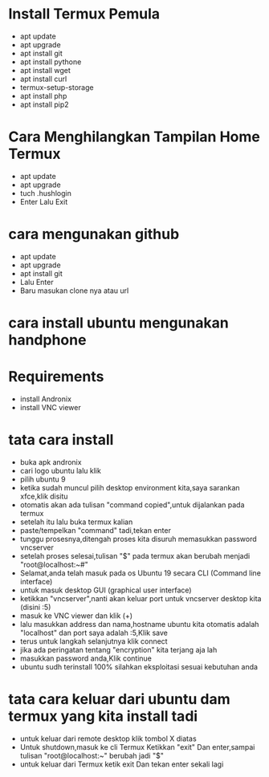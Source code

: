 # Install Termux Pemula
- apt update 
- apt upgrade
- apt install git
- apt install pythone 
- apt install wget
- apt install curl
- termux-setup-storage 
- apt install php
- apt install pip2

# Cara Menghilangkan Tampilan Home Termux
- apt update
- apt upgrade
- tuch .hushlogin
- Enter Lalu Exit

# cara mengunakan github
- apt update
- apt upgrade
- apt install git
- Lalu Enter
- Baru masukan clone nya atau url

# cara install ubuntu mengunakan handphone
# Requirements
- install  Andronix
- install VNC viewer
# tata cara install
- buka apk andronix
- cari logo ubuntu lalu klik
- pilih ubuntu 9
- ketika sudah muncul pilih desktop environment kita,saya sarankan xfce,klik disitu
- otomatis akan ada tulisan "command copied",untuk dijalankan pada termux
- setelah itu lalu buka termux kalian
- paste/tempelkan "command" tadi,tekan enter
- tunggu prosesnya,ditengah proses kita disuruh memasukkan password vncserver
- setelah proses selesai,tulisan "$" pada termux akan berubah menjadi "root@localhost:~#"
- Selamat,anda telah masuk pada os Ubuntu 19 secara CLI (Command line interface)
- untuk masuk desktop GUI (graphical user interface)
- ketikkan "vncserver",nanti akan keluar port untuk vncserver desktop kita (disini :5)
- masuk ke VNC viewer dan klik (+)
- lalu masukkan address dan nama,hostname ubuntu kita otomatis adalah "localhost" dan port saya adalah :5,Klik save
- terus untuk langkah selanjutnya  klik connect
- jika ada peringatan tentang "encryption" kita terjang aja lah
- masukkan password anda,Klik continue
- ubuntu sudh terinstall 100% silahkan eksploitasi sesuai kebutuhan anda
# tata cara keluar dari ubuntu dam termux yang kita install tadi 
- untuk keluar dari remote desktop klik tombol X diatas
- Untuk shutdown,masuk ke cli Termux
Ketikkan "exit" Dan enter,sampai tulisan "root@localhost:~" berubah jadi "$"
- untuk keluar dari Termux ketik exit Dan tekan enter sekali lagi
   
